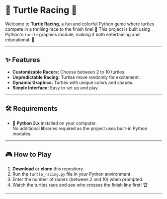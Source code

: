 # 🐢 Turtle Racing 🏁

Welcome to **Turtle Racing**, a fun and colorful Python game where turtles compete in a thrilling race to the finish line! 🎉 This project is built using Python's `turtle` graphics module, making it both entertaining and educational. 🚀

---

## ✨ Features
-  **Customizable Racers:** Choose between 2 to 10 turtles.
-  **Unpredictable Racing:** Turtles move randomly for excitement.
-  **Dynamic Graphics:** Turtles with unique colors and shapes.
-  **Simple Interface:** Easy to set up and play.

---

## 🛠️ Requirements
- 🐍 **Python 3.x** installed on your computer.  
No additional libraries required as the project uses built-in Python modules.

---

## 🎮 How to Play
1.  **Download** or **clone** this repository.
2.  Run the `turtle_racing.py` file in your Python environment.
3.  Enter the number of racers (between 2 and 10) when prompted.
4.  Watch the turtles race and see who crosses the finish line first! 🏆

---
